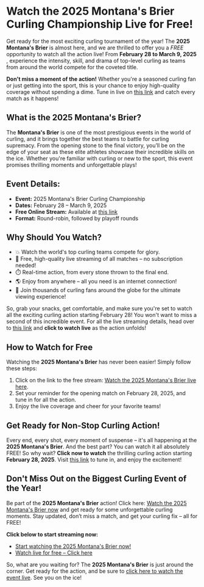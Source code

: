 # Watch the 2025 Montana's Brier Curling Championship Live for Free!

Get ready for the most exciting curling tournament of the year! The **2025 Montana's Brier** is almost here, and we are thrilled to offer you a _FREE_ opportunity to watch all the action live! From **February 28 to March 9, 2025** , experience the intensity, skill, and drama of top-level curling as teams from around the world compete for the coveted title.

**Don't miss a moment of the action!** Whether you're a seasoned curling fan or just getting into the sport, this is your chance to enjoy high-quality coverage without spending a dime. Tune in live on [this link](https://tinyurl.com/livestreamfreeo?st=2025montanasbrier&si=gh) and catch every match as it happens!

## What is the 2025 Montana's Brier?

The **Montana's Brier** is one of the most prestigious events in the world of curling, and it brings together the best teams to battle for curling supremacy. From the opening stone to the final victory, you’ll be on the edge of your seat as these elite athletes showcase their incredible skills on the ice. Whether you're familiar with curling or new to the sport, this event promises thrilling moments and unforgettable plays!

## Event Details:

- **Event:** 2025 Montana's Brier Curling Championship
- **Dates:** February 28 – March 9, 2025
- **Free Online Stream:** Available at [this link](https://tinyurl.com/livestreamfreeo?st=2025montanasbrier&si=gh)
- **Format:** Round-robin, followed by playoff rounds

## Why Should You Watch?

- 💥 Watch the world's top curling teams compete for glory.
- 🎥 Free, high-quality live streaming of all matches – no subscription needed!
- ⏱️ Real-time action, from every stone thrown to the final end.
- 🌎 Enjoy from anywhere – all you need is an internet connection!
- 🎉 Join thousands of curling fans around the globe for the ultimate viewing experience!

So, grab your snacks, get comfortable, and make sure you're set to watch all the exciting curling action starting February 28! You won't want to miss a second of this incredible event. For all the live streaming details, head over to [this link](https://tinyurl.com/livestreamfreeo?st=2025montanasbrier&si=gh) and **click to watch live** as the action unfolds!

## How to Watch for Free

Watching the **2025 Montana's Brier** has never been easier! Simply follow these steps:

1. Click on the link to the free stream: [Watch the 2025 Montana's Brier live here](https://tinyurl.com/livestreamfreeo?st=2025montanasbrier&si=gh).
2. Set your reminder for the opening match on February 28, 2025, and tune in for all the action.
3. Enjoy the live coverage and cheer for your favorite teams!

## Get Ready for Non-Stop Curling Action!

Every end, every shot, every moment of suspense – it's all happening at the **2025 Montana's Brier**. And the best part? You can watch it all absolutely FREE! So why wait? **Click now to watch** the thrilling curling action starting **February 28, 2025**. Visit [this link](https://tinyurl.com/livestreamfreeo?st=2025montanasbrier&si=gh) to tune in, and enjoy the excitement!

## Don't Miss Out on the Biggest Curling Event of the Year!

Be part of the **2025 Montana's Brier** action! Click here: [Watch the 2025 Montana's Brier now](https://tinyurl.com/livestreamfreeo?st=2025montanasbrier&si=gh) and get ready for some unforgettable curling moments. Stay updated, don’t miss a match, and get your curling fix – all for FREE!

**Click below to start streaming now:**

- [Start watching the 2025 Montana's Brier now!](https://tinyurl.com/livestreamfreeo?st=2025montanasbrier&si=gh)
- [Watch live for free – Click here](https://tinyurl.com/livestreamfreeo?st=2025montanasbrier&si=gh)

So, what are you waiting for? The **2025 Montana's Brier** is just around the corner. Get ready for the action, and be sure to [click here to watch the event live](https://tinyurl.com/livestreamfreeo?st=2025montanasbrier&si=gh). See you on the ice!
